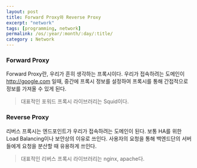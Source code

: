 ```yaml
---
layout: post
title: Forward Proxy와 Reverse Proxy
excerpt: "network"
tags: [programming, network]
permalink: /os/:year/:month/:day/:title/
category : Network
---
```


### Forward Proxy
Forward Proxy란, 우리가 흔히 생각하는 프록시이다. 우리가 접속하려는 도메인이 http://google.com 일때, 중간에 프록시 정보를 설정하여 프록시를 통해 간접적으로 정보를 가져올 수 있게 된다.  

> 대표적인 포워드 프록시 라이브러리는 Squid이다.

### Reverse Proxy
리버스 프록시는 엔드포인트가 우리가 접속하려는 도메인이 된다. 보통 HA를 위한 Load Balancing이나 보안상의 이유로 쓰인다. 사용자의 요청을 통해 백엔드단의 서버들에게 요청을 분산할 때 유용하게 쓰인다.

> 대표적인 리버스 프록시 라이브러리는 nginx, apache다. 